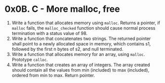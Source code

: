 # 0x0B. C - More malloc, free

1. Write a function that allocates memory using `malloc`. Returns a pointer, if `malloc` fails, the `malloc_checked` function should cause normal process termination with a status value of 98.
2. Write a function that concatenates two strings. The returned pointer shall point to a newly allocated space in memory, which contains s1, followed by the first n bytes of s2, and null terminated.
3. Write a function that allocates memory for an array, using `malloc`. Prototype `calloc`.
4. Write a function that creates an array of integers. The array created should contain all the values from min (included) to max (included), ordered from min to max. Return pointer.